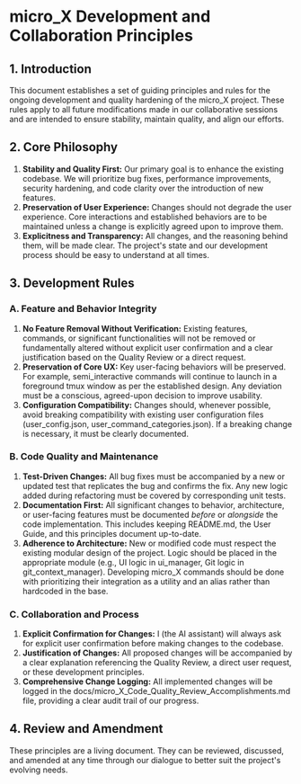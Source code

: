 # **micro\_X Development and Collaboration Principles**

## **1\. Introduction**

This document establishes a set of guiding principles and rules for the ongoing development and quality hardening of the micro\_X project. These rules apply to all future modifications made in our collaborative sessions and are intended to ensure stability, maintain quality, and align our efforts.

## **2\. Core Philosophy**

1. **Stability and Quality First:** Our primary goal is to enhance the existing codebase. We will prioritize bug fixes, performance improvements, security hardening, and code clarity over the introduction of new features.  
2. **Preservation of User Experience:** Changes should not degrade the user experience. Core interactions and established behaviors are to be maintained unless a change is explicitly agreed upon to improve them.  
3. **Explicitness and Transparency:** All changes, and the reasoning behind them, will be made clear. The project's state and our development process should be easy to understand at all times.

## **3\. Development Rules**

### **A. Feature and Behavior Integrity**

1. **No Feature Removal Without Verification:** Existing features, commands, or significant functionalities will not be removed or fundamentally altered without explicit user confirmation and a clear justification based on the Quality Review or a direct request.  
2. **Preservation of Core UX:** Key user-facing behaviors will be preserved. For example, semi\_interactive commands will continue to launch in a foreground tmux window as per the established design. Any deviation must be a conscious, agreed-upon decision to improve usability.  
3. **Configuration Compatibility:** Changes should, whenever possible, avoid breaking compatibility with existing user configuration files (user\_config.json, user\_command\_categories.json). If a breaking change is necessary, it must be clearly documented.

### **B. Code Quality and Maintenance**

1. **Test-Driven Changes:** All bug fixes must be accompanied by a new or updated test that replicates the bug and confirms the fix. Any new logic added during refactoring must be covered by corresponding unit tests.  
2. **Documentation First:** All significant changes to behavior, architecture, or user-facing features must be documented *before* or *alongside* the code implementation. This includes keeping README.md, the User Guide, and this principles document up-to-date.  
3. **Adherence to Architecture:** New or modified code must respect the existing modular design of the project. Logic should be placed in the appropriate module (e.g., UI logic in ui\_manager, Git logic in git\_context\_manager). Developing micro_X commands should be done with prioritizing their integration as a utility and an alias rather than hardcoded in the base.

### **C. Collaboration and Process**

1. **Explicit Confirmation for Changes:** I (the AI assistant) will always ask for explicit user confirmation before making changes to the codebase.  
2. **Justification of Changes:** All proposed changes will be accompanied by a clear explanation referencing the Quality Review, a direct user request, or these development principles.  
3. **Comprehensive Change Logging:** All implemented changes will be logged in the docs/micro\_X\_Code\_Quality\_Review\_Accomplishments.md file, providing a clear audit trail of our progress.

## **4\. Review and Amendment**

These principles are a living document. They can be reviewed, discussed, and amended at any time through our dialogue to better suit the project's evolving needs.